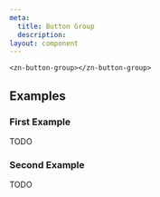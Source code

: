 ```yaml
---
meta:
  title: Button Group
  description:
layout: component
---
```


```html:preview
<zn-button-group></zn-button-group>
```

## Examples

### First Example

TODO

### Second Example

TODO


